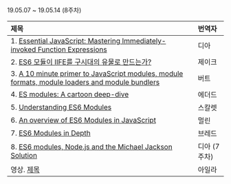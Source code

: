 19.05.07 ~ 19.05.14 (8주차)

|   제목   | 번역자  |
| :-------- | :------ |
| 1. [Essential JavaScript: Mastering Immediately-invoked Function Expressions](https://github.com/Lee-hyuna/33-js-concepts-kr/wiki/Essential-JavaScript:-Mastering-Immediately-invoked-Function-Expressions) | 디아 |
| 2. [ES6 모듈이 IIFE를 구시대의 유물로 만드는가?](https://github.com/Lee-hyuna/33-js-concepts-kr/wiki/do-es6-modules-make-the-case-of-iifes-obsolete) | 제이크 |
| 3. [A 10 minute primer to JavaScript modules, module formats, module loaders and module bundlers](https://github.com/Lee-hyuna/33-js-concepts-kr/wiki/A-10-minute-primer-to-JavaScript-modules,-module-formats,-module-loaders-and-module-bundlers) | 버트 |
| 4. [ES modules: A cartoon deep-dive](https://hacks.mozilla.org/2018/03/es-modules-a-cartoon-deep-dive/) | 에더드 |
| 5. [Understanding ES6 Modules](https://github.com/Lee-hyuna/33-js-concepts-kr/wiki/Understanding-ES6-Modules) | 스칼렛 |
| 6. [An overview of ES6 Modules in JavaScript](https://github.com/Lee-hyuna/33-js-concepts-kr/wiki/Javascript-%EC%9D%98-ES6-%EB%AA%A8%EB%93%88%EC%9D%98-%EA%B0%9C%EC%9A%94) | 멀린 |
| 7. [ES6 Modules in Depth](https://ponyfoo.com/articles/es6-modules-in-depth) | 브레드 |
| 8. [ES6 modules, Node.js and the Michael Jackson Solution](https://github.com/Lee-hyuna/33-js-concepts-kr/wiki/ES6-modules,-Node.js-and-the-Michael-Jackson-Solution) | 디아 (7주차) |
| 영상. [제목](링크) | 아일라 |